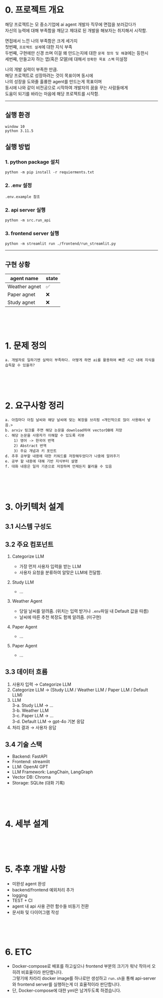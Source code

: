 # 0. 프로젝트 개요
해당 프로젝트는 모 중소기업에 ai agent 개발자 직무에 면접을 보러갔다가   
자신의 능력에 대해 부족함을 깨닫고 제대로 된 개발을 해보자는 취지해서 시작함.  

면접에서 느낀 나의 부족함은 크게 세가지  
첫번째, `프로젝트 설계`에 대한 지식 부족  
두번째, 구현에만 신경 쓰며 이걸 왜 만드는지에 대한 `문제 정의 및 해결`에는 등한시  
세번째, 만들고자 하는 앱(혹은 모델)에 대해서 `정확한 목표 스펙` 미설정  

나의 개발 실력이 부족한 만큼.  
해당 프로젝트로 성장하려는 것이 목표이며 동시에   
나의 성장을 도와줄 훌륭한 agent를 만드는게 목표이며  
동시에 나와 같이 비전공으로 시작하여 개발자의 꿈을 꾸는 사람들에게  
도움이 되기를 바라는 마음에 해당 프로젝트를 시작함.



___
## 실행 환경
```
window 10
python 3.11.5
```

## 실행 방법

### 1. python package 설치
```
python -m pip install -r requierments.txt
```

### 2. .env 설정
```
.env.example 참조
```

### 2. api server 실행
```
python -m src.run_api
```

### 3. frontend server 실행  
```
python -m streamlit run ./frontend/run_streamlit.py
```
___


## 구현 상황
|agent name|state|
|----------|-----|
|Weather agnet|✅|
|Paper agnet|❌|
|Study agnet|❌|


<br><br><br>






# 1. 문제 정의
    a. 개발자로 일하기엔 실력이 부족하다. 어떻게 하면 ai를 활용하여 빠른 시간 내에 지식을 습득할 수 있을까?

<br><br><br>

# 2. 요구사항 정리
    a. 아침마다 아침 날씨와 해당 날씨에 맞는 복장을 브리핑 <개인적으로 많이 사용해서 넣음.>
    b. arxiv 링크를 주면 해당 논문을 download하여 vectorDB에 저장
    c. 해당 논문을 사용자가 이해할 수 있도록 리뷰
        1) 영어 -> 한국어 번역
        2) Abstract 번역
        3) 주요 개념과 키 포인트
    d. 추후 공부할 내용에 대한 키워드를 저장해두었다가 나중에 알려주기
    e. 공부 할 내용에 대해 기반 지식부터 설명
    f. 대화 내용은 일자 기준으로 저장하며 언제든지 불러올 수 있음


<br><br><br>

# 3. 아키텍처 설계

## 3.1 시스템 구성도


## 3.2 주요 컴포넌트
1. Categorize LLM
   - 가장 먼저 사용자 입력을 받는 LLM
   - 사용자 요청을 분류하여 알맞은 LLM에 전달함.

2. Study LLM
   - ...

3. Weather Agent
   - 당일 날씨를 알려줌. (위치는 입력 받거나 `.env`파일 내 Default 값을 따름)
   - 날씨에 따른 추천 복장도 함께 알려줌. (미구현)

4. Paper Agent
   - ...

5. Paper Agent
   - ...

## 3.3 데이터 흐름
1. 사용자 입력 → Categorize LLM
2. Categorize LLM → (Study LLM / Weather LLM / Paper LLM / Default LLM)
3. LLM   
    3-a. Study LLM -> ...    
    3-b. Weather LLM    
    3-c. Paper LLM -> ...    
    3-d. Default LLM -> gpt-4o 기본 응답
4. 처리 결과 → 사용자 응답

## 3.4 기술 스택
- Backend: FastAPI
- Frontend: streamlit
- LLM: OpenAI GPT 
- LLM Framework: LangChain, LangGraph
- Vector DB: Chroma
- Storage: SQLite (대화 기록)


<br><br><br>


# 4. 세부 설계

<br><br><br>


# 5. 추후 개발 사항
- 미완성 agent 완성
- backend/frontend 예외처리 추가
- logging
- TEST + CI
- agent 내 api 사용 관련 함수들 비동기 전환
- 문서화 및 다이어그램 작성



<br><br><br>


# 6. ETC

* Docker-compose로 배포를 하고싶으나 frontend 부분의 크기가 워낙 작아서 오히려 비효율이라 판단합니다.  
그렇기에 차라리 docker image를 하나로만 생성하고 `run.sh`을 통해 api-server와 frontend server를 실행하는게 더 효율적이라 판단합니다.
* 단, Docker-compose에 대한 yml은 남겨두도록 하겠습니다.
